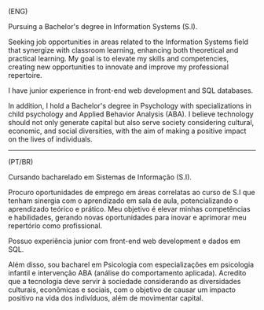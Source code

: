 (ENG)

Pursuing a Bachelor's degree in Information Systems (S.I).

Seeking job opportunities in areas related to the Information Systems field that synergize with classroom learning, enhancing both theoretical and practical learning. My goal is to elevate my skills and competencies, creating new opportunities to innovate and improve my professional repertoire.

I have junior experience in front-end web development and SQL databases.

In addition, I hold a Bachelor's degree in Psychology with specializations in child psychology and Applied Behavior Analysis (ABA). I believe technology should not only generate capital but also serve society considering cultural, economic, and social diversities, with the aim of making a positive impact on the lives of individuals.

----------------------------------------------------------------------------------------------------------------------------------------------

(PT/BR)

Cursando bacharelado em Sistemas de Informação (S.I).

Procuro oportunidades de emprego em áreas correlatas ao curso de S.I que tenham sinergia com o aprendizado em sala de aula, potencializando o aprendizado teórico e prático. Meu objetivo é elevar minhas competências e habilidades, gerando novas oportunidades para inovar e aprimorar meu repertório como profissional.

Possuo experiência junior com front-end web development e dados em SQL.

Além disso, sou bacharel em Psicologia com especializações em psicologia infantil e intervenção ABA (análise do comportamento aplicada). Acredito que a tecnologia deve servir à sociedade considerando as diversidades culturais, econômicas e sociais, com o objetivo de causar um impacto positivo na vida dos indivíduos, além de movimentar capital.
